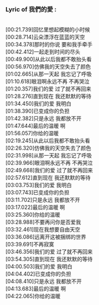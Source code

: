 <h3>Lyric of 我們的愛 :</h3><p><br>[00:21.739]回忆里想起模糊的小时候
<br>[00:28.714]云朵漂浮在蓝蓝的天空
<br>[00:34.378]那时的你说 要和我手牵手
<br>[00:42.412]一起走到时间的尽头
<br>[00:49.900]从此以后我都不敢抬头看
<br>[00:56.970]仿佛我的天空失去了颜色
<br>[01:02.665]从那一天起 我忘记了呼吸
<br>[01:10.618]眼泪啊永远不再 不再哭泣
<br>[01:20.357]我们的爱 过了就不再回来
<br>[01:28.276]直到现在 我还默默的等待
<br>[01:34.450]我们的爱 我明白
<br>[01:38.390]已变成你的负担
<br>[01:42.382]只是永远 我都放不开
<br>[01:47.644]最后的温暖 啊
<br>[01:56.057]你给的温暖
<br>[02:19.245]从此以后我都不敢抬头看
<br>[02:26.320]仿佛我的天空失去了颜色
<br>[02:31.998]从那一天起 我忘记了呼吸
<br>[02:39.966]眼泪啊永远不再 不再哭泣
<br>[02:49.668]我们的爱 过了就不再回来
<br>[02:57.612]直到现在 我还默默的等待
<br>[03:03.753]我们的爱 我明白
<br>[03:07.743]已变成你的负担
<br>[03:11.702]只是永远 我都放不开
<br>[03:17.022]最后的温暖 啊
<br>[03:25.360]你给的温暖
<br>[03:28.988]不要再问你是否爱我
<br>[03:32.461]现在我想要自由天空
<br>[03:36.086]远离开这被捆绑的世界
<br>[03:39.691]不再寂寞
<br>[03:46.356]我们的爱 过了就不再回来
<br>[03:54.305]直到现在 我还默默的等待
<br>[04:00.503]我们的爱 我明白
<br>[04:04.402]已变成你的负担
<br>[04:08.410]只是永远 我都放不开
<br>[04:13.683]最后的温暖 啊
<br>[04:22.065]你给的温暖
</p>